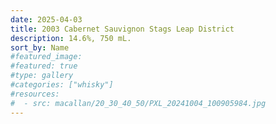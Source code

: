 ```yaml
---
date: 2025-04-03
title: 2003 Cabernet Sauvignon Stags Leap District
description: 14.6%, 750 mL.
sort_by: Name
#featured_image: 
#featured: true
#type: gallery
#categories: ["whisky"]
#resources:
#  - src: macallan/20_30_40_50/PXL_20241004_100905984.jpg
---
```

